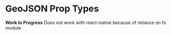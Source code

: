 # GeoJSON Prop Types

__Work In Progress__ Does not work with react-native because of reliance on fs module